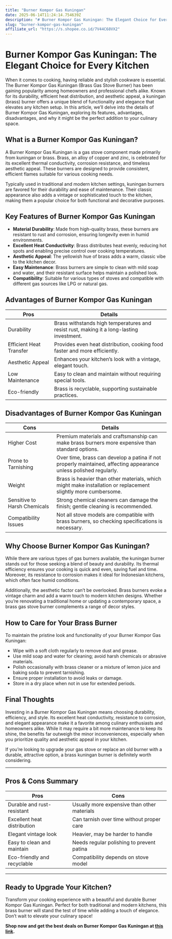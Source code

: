 ```yaml
---
title: "Burner Kompor Gas Kuningan"
date: 2025-06-14T11:24:14.754639Z
description: "# Burner Kompor Gas Kuningan: The Elegant Choice for Every Kitchen..."
slug: "burner-kompor-gas-kuningan"
affiliate_url: "https://s.shopee.co.id/7V44C68VX2"
---
```

# Burner Kompor Gas Kuningan: The Elegant Choice for Every Kitchen

When it comes to cooking, having reliable and stylish cookware is essential. The Burner Kompor Gas Kuningan (Brass Gas Stove Burner) has been gaining popularity among homeowners and professional chefs alike. Known for its durability, efficient heat distribution, and aesthetic appeal, a kuningan (brass) burner offers a unique blend of functionality and elegance that elevates any kitchen setup. In this article, we’ll delve into the details of Burner Kompor Gas Kuningan, exploring its features, advantages, disadvantages, and why it might be the perfect addition to your culinary space.

## What is a Burner Kompor Gas Kuningan?

A Burner Kompor Gas Kuningan is a gas stove component made primarily from kuningan or brass. Brass, an alloy of copper and zinc, is celebrated for its excellent thermal conductivity, corrosion resistance, and timeless aesthetic appeal. These burners are designed to provide consistent, efficient flames suitable for various cooking needs.

Typically used in traditional and modern kitchen settings, kuningan burners are favored for their durability and ease of maintenance. Their classic appearance also adds a vintage or sophisticated touch to the kitchen, making them a popular choice for both functional and decorative purposes.

## Key Features of Burner Kompor Gas Kuningan

- **Material Durability**: Made from high-quality brass, these burners are resistant to rust and corrosion, ensuring longevity even in humid environments.
- **Excellent Heat Conductivity**: Brass distributes heat evenly, reducing hot spots and enabling precise control over cooking temperatures.
- **Aesthetic Appeal**: The yellowish hue of brass adds a warm, classic vibe to the kitchen decor.
- **Easy Maintenance**: Brass burners are simple to clean with mild soap and water, and their resistant surface helps maintain a polished look.
- **Compatibility**: Suitable for various types of stoves and compatible with different gas sources like LPG or natural gas.

## Advantages of Burner Kompor Gas Kuningan

| **Pros** | **Details** |
|---------------------------|--------------------------------------------------------------------------------------------------|
| Durability | Brass withstands high temperatures and resist rust, making it a long-lasting investment. |
| Efficient Heat Transfer | Provides even heat distribution, cooking food faster and more efficiently. |
| Aesthetic Appeal | Enhances your kitchen’s look with a vintage, elegant touch. |
| Low Maintenance | Easy to clean and maintain without requiring special tools. |
| Eco-friendly | Brass is recyclable, supporting sustainable practices. |

## Disadvantages of Burner Kompor Gas Kuningan

| **Cons** | **Details** |
|---------------------------|--------------------------------------------------------------------------------------------------|
| Higher Cost | Premium materials and craftsmanship can make brass burners more expensive than standard options. |
| Prone to Tarnishing | Over time, brass can develop a patina if not properly maintained, affecting appearance unless polished regularly. |
| Weight | Brass is heavier than other materials, which might make installation or replacement slightly more cumbersome. |
| Sensitive to Harsh Chemicals | Strong chemical cleaners can damage the finish; gentle cleaning is recommended. |
| Compatibility Issues | Not all stove models are compatible with brass burners, so checking specifications is necessary. |

## Why Choose Burner Kompor Gas Kuningan?

While there are various types of gas burners available, the kuningan burner stands out for those seeking a blend of beauty and durability. Its thermal efficiency ensures your cooking is quick and even, saving fuel and time. Moreover, its resistance to corrosion makes it ideal for Indonesian kitchens, which often face humid conditions.

Additionally, the aesthetic factor can’t be overlooked. Brass burners evoke a vintage charm and add a warm touch to modern kitchen designs. Whether you’re renovating a traditional home or updating a contemporary space, a brass gas stove burner complements a range of decor styles.

## How to Care for Your Brass Burner

To maintain the pristine look and functionality of your Burner Kompor Gas Kuningan:

- Wipe with a soft cloth regularly to remove dust and grease.
- Use mild soap and water for cleaning; avoid harsh chemicals or abrasive materials.
- Polish occasionally with brass cleaner or a mixture of lemon juice and baking soda to prevent tarnishing.
- Ensure proper installation to avoid leaks or damage.
- Store in a dry place when not in use for extended periods.

## Final Thoughts

Investing in a Burner Kompor Gas Kuningan means choosing durability, efficiency, and style. Its excellent heat conductivity, resistance to corrosion, and elegant appearance make it a favorite among culinary enthusiasts and homeowners alike. While it may require a bit more maintenance to keep its shine, the benefits far outweigh the minor inconveniences, especially when you prioritize quality and aesthetic appeal in your kitchen.

If you’re looking to upgrade your gas stove or replace an old burner with a durable, attractive option, a brass kuningan burner is definitely worth considering.

---

## Pros & Cons Summary

| **Pros**                        | **Cons**                                |
|---------------------------------|----------------------------------------|
| Durable and rust-resistant     | Usually more expensive than other materials |
| Excellent heat distribution    | Can tarnish over time without proper care |
| Elegant vintage look           | Heavier, may be harder to handle     |
| Easy to clean and maintain     | Needs regular polishing to prevent patina |
| Eco-friendly and recyclable    | Compatibility depends on stove model |

---

## Ready to Upgrade Your Kitchen?

Transform your cooking experience with a beautiful and durable Burner Kompor Gas Kuningan. Perfect for both traditional and modern kitchens, this brass burner will stand the test of time while adding a touch of elegance. Don’t wait to elevate your culinary space!

**Shop now and get the best deals on Burner Kompor Gas Kuningan at [this link](https://s.shopee.co.id/7V44C68VX2).**